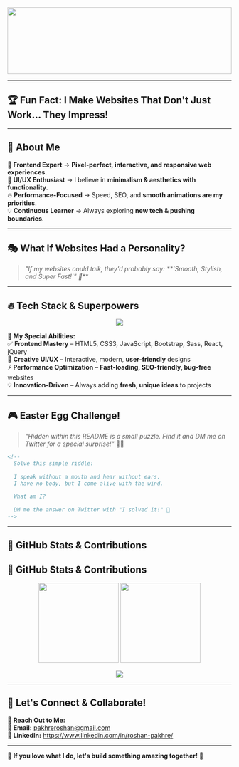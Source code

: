 <div align="center">
  <img src="https://mir-s3-cdn-cf.behance.net/project_modules/fs/54b6c068097599.5b50bca476b9b.gif" height="150" width="100% />
  <h1>🚀 Pakhre Roshan - Frontend Developer</h1>
  <p><i>Bringing Ideas to Life | Code, Creativity & Innovation</i></p>
  
  <img src="https://readme-typing-svg.herokuapp.com?font=Fira+Code&size=22&pause=1000&color=F3CC30&center=true&vCenter=true&width=800&lines=🚀+Frontend+Developer+|+Backend+Developer+on+the+way;🎨+Pixel+Perfect+UI/UX+Designs;💡+Creative+Thinker+%26+Problem+Solver;🔥+Passionate+about+Tech+%26+Innovation" />
</div>

---

## 🏆 **Fun Fact: I Make Websites That Don't Just Work... They Impress!**  

---

## 🌟 About Me  

🎯 **Frontend Expert** → **Pixel-perfect, interactive, and responsive web experiences**.  
🎨 **UI/UX Enthusiast** → I believe in **minimalism & aesthetics with functionality**.  
🔥 **Performance-Focused** → Speed, SEO, and **smooth animations are my priorities**.  
💡 **Continuous Learner** → Always exploring **new tech & pushing boundaries**.  

---

## 🎭 **What If Websites Had a Personality?**
> _"If my websites could talk, they'd probably say: **'Smooth, Stylish, and Super Fast!'" 🚀_**  

---

## 🔥 **Tech Stack & Superpowers**  

<p align="center">
  <img src="https://skillicons.dev/icons?i=html,css,bootstrap,sass,js,react,jquery,git,github,canva" />
</p>

🚀 **My Special Abilities:**  
✅ **Frontend Mastery** – HTML5, CSS3, JavaScript, Bootstrap, Sass, React, jQuery  
🎨 **Creative UI/UX** – Interactive, modern, **user-friendly** designs  
⚡ **Performance Optimization** – **Fast-loading, SEO-friendly, bug-free** websites  
💡 **Innovation-Driven** – Always adding **fresh, unique ideas** to projects  

---

## 🎮 **Easter Egg Challenge!**  
> _"Hidden within this README is a small puzzle. Find it and DM me on Twitter for a special surprise!"_ 🧧🔥  

```html
<!--  
  Solve this simple riddle:  
  
  I speak without a mouth and hear without ears.  
  I have no body, but I come alive with the wind.  
  
  What am I?  
  
  DM me the answer on Twitter with "I solved it!" 🚀  
-->
```

---

## 👾 **GitHub Stats & Contributions**  

## 👾 GitHub Stats & Contributions

<p align="center">
  <img src="https://github-readme-stats.vercel.app/api?username=roshan773&show_icons=true&theme=radical&count_private=true" height="180" />
  <img src="https://github-readme-stats.vercel.app/api?username=roshan773&show_icons=true&theme=radical&count_private=true" height="180" />

</p>

<p align="center">
  <img src="https://github-readme-activity-graph.vercel.app/graph?username=roshan773&theme=react-dark&hide_border=true" />
</p>


---

## 🌌 **Let's Connect & Collaborate!**  

📩 **Reach Out to Me:**   
📧 **Email:** pakhreroshan@gmail.com  
🌝 **LinkedIn:** https://www.linkedin.com/in/roshan-pakhre/    

---

🌟 **If you love what I do, let's build something amazing together!** 🚀
